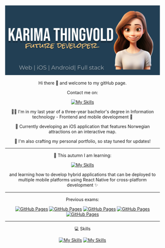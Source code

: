 ![Banner](assets/Banner1.2.png)
<div align="center">
<p> Hi there 👋 and welcome to my gitHub page. </p> 

Contact me on:

[![My Skills](https://skillicons.dev/icons?i=linkedin)](https://www.linkedin.com/in/karima-thingvold-6a027923b)

👩‍🎓 I'm in my last year of a three-year bachelor's degree in Information technology - Frontend and mobile development 📱


📍 Currently developing an iOS application that features Norwegian attractions on an interactive map.


🤫 I'm also crafting my personal portfolio, so stay tuned for updates!

---

🔭 This autumn I am learning:  

[![My Skills](https://skillicons.dev/icons?i=swift)](https://skillicons.dev)

and learning how to develop hybrid applications that can be deployed to multiple mobile platforms using React Native for cross-platform development ✨

---
Previous exams:

[![GitHub Pages](https://img.shields.io/badge/Web%20Development-blue)](https://github.com/kath0809/Web-development-exam-2023)
[![GitHub Pages](https://img.shields.io/badge/Android-orange)](https://github.com/kath0809/Android-Exam-2023)
[![GitHub Pages](https://img.shields.io/badge/GeographicInformation%20WebSystems-magenta)](https://github.com/kath0809/GeographicInformationWebSystems-Exam24)
[![GitHub Pages](https://img.shields.io/badge/GeographicInformation%20DeployedPage-yellow)](https://kath0809.github.io/GeographicInformationWebSystems-Exam24/)
[![GitHub Pages](https://img.shields.io/badge/Python-darkgreen)](https://github.com/kath0809/PythonExam24)

---
💻 Skills

[![My Skills](https://skillicons.dev/icons?i=swift,js,html,css,ts,java,python,cs,kotlin)](https://skillicons.dev)
[![My Skills](https://skillicons.dev/icons?i=git,mysql,sqlite,figma,bootstrap,tailwind,npm,react,vite,androidstudio)](https://skillicons.dev)

</div>

<!--
**kath0809/kath0809** is a ✨ _special_ ✨ repository because its `README.md` (this file) appears on your GitHub profile.

Here are some ideas to get you started:

- 🔭 I’m currently working on ...
- 🌱 I’m currently learning ...
- 👯 I’m looking to collaborate on ...
- 🤔 I’m looking for help with ...
- 💬 Ask me about ...
- 📫 How to reach me: ...
- 😄 Pronouns: ...
- ⚡ Fun fact: ...
-->
